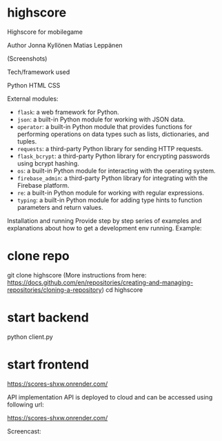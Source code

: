 # highscore
Highscore for mobilegame

Author
Jonna Kyllönen
Matias Leppänen

(Screenshots)


Tech/framework used

Python
HTML
CSS


External modules:

- `flask`: a web framework for Python.
- `json`: a built-in Python module for working with JSON data.
- `operator`: a built-in Python module that provides functions for performing operations on data types such as lists, dictionaries, and tuples.
- `requests`: a third-party Python library for sending HTTP requests.
- `flask_bcrypt`: a third-party Python library for encrypting passwords using bcrypt hashing.
- `os`: a built-in Python module for interacting with the operating system.
- `firebase_admin`: a third-party Python library for integrating with the Firebase platform.
- `re`: a built-in Python module for working with regular expressions.
- `typing`: a built-in Python module for adding type hints to function parameters and return values.

Installation and running
Provide step by step series of examples and explanations about how to get a development env running. Example:

# clone repo
git clone highscore (More instructions from here: https://docs.github.com/en/repositories/creating-and-managing-repositories/cloning-a-repository)
cd highscore

# start backend
python client.py

# start frontend
https://scores-shxw.onrender.com/

API implementation
API is deployed to cloud and can be accessed using following url:

https://scores-shxw.onrender.com/

Screencast:

